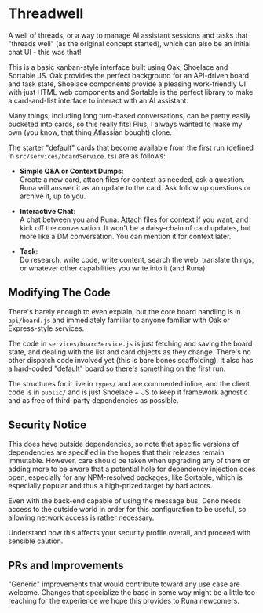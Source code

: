# Threadwell

A well of threads, or a way to manage AI assistant sessions and tasks that "threads well" (as the original
concept started), which can also be an initial chat UI - this was that!

This is a basic kanban-style interface built using Oak, Shoelace and Sortable JS. Oak provides the perfect
background for an API-driven board and task state, Shoelace components provide a pleasing work-friendly UI
with just HTML web components and Sortable is the perfect library to make a card-and-list interface to
interact with an AI assistant.

Many things, including long turn-based conversations, can be pretty easily bucketed into cards, so this really
fits! Plus, I always wanted to make my own (you know, that thing Atlassian bought) clone.

The starter "default" cards that become available from the first run (defined in
`src/services/boardService.ts`) are as follows:

- **Simple Q&A or Context Dumps**:\
  Create a new card, attach files for context as needed, ask a question. Runa will answer it as an update to
  the card. Ask follow up questions or archive it, up to you.

- **Interactive Chat**:\
  A chat between you and Runa. Attach files for context if you want, and kick off the conversation. It won't
  be a daisy-chain of card updates, but more like a DM conversation. You can mention it for context later.

- **Task**:\
  Do research, write code, write content, search the web, translate things, or whatever other capabilities you
  write into it (and Runa).

## Modifying The Code

There's barely enough to even explain, but the core board handling is in `api/board.js` and immediately
familiar to anyone familiar with Oak or Express-style services.

The code in `services/boardService.js` is just fetching and saving the board state, and dealing with the list
and card objects as they change. There's no other dispatch code involved yet (this is bare bones scaffolding).
It also has a hard-coded "default" board so there's something on the first run.

The structures for it live in `types/` and are commented inline, and the client code is in `public/` and is
just Shoelace + JS to keep it framework agnostic and as free of third-party dependencies as possible.

## Security Notice

This does have outside dependencies, so note that specific versions of dependencies are specified in the hopes
that their releases remain immutable. However, care should be taken when upgrading any of them or adding more
to be aware that a potential hole for dependency injection does open, especially for any NPM-resolved
packages, like Sortable, which is especially popular and thus a high-prized target by bad actors.

Even with the back-end capable of using the message bus, Deno needs access to the outside world in order for
this configuration to be useful, so allowing network access is rather necessary.

Understand how this affects your security profile overall, and proceed with sensible caution.

## PRs and Improvements

"Generic" improvements that would contribute toward any use case are welcome. Changes that specialize the base
in some way might be a little too reaching for the experience we hope this provides to Runa newcomers.
